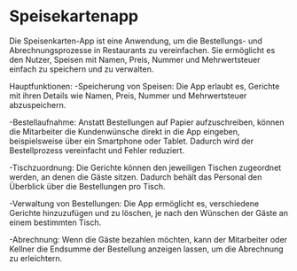 # Speisekartenapp

Die Speisenkarten-App ist eine Anwendung, um die Bestellungs- und Abrechnungsprozesse in Restaurants zu vereinfachen. Sie ermöglicht es den Nutzer, Speisen mit Namen, Preis, Nummer und Mehrwertsteuer einfach zu speichern und zu verwalten.

Hauptfunktionen:
-Speicherung von Speisen: Die App erlaubt es, Gerichte mit ihren Details wie Namen, Preis, Nummer und Mehrwertsteuer abzuspeichern.

-Bestellaufnahme: Anstatt Bestellungen auf Papier aufzuschreiben, können die Mitarbeiter die Kundenwünsche direkt in die App eingeben, beispielsweise über ein Smartphone oder Tablet.
Dadurch wird der Bestellprozess vereinfacht und Fehler reduziert.

-Tischzuordnung: Die Gerichte können den jeweiligen Tischen zugeordnet werden, an denen die Gäste sitzen. Dadurch behält das Personal den Überblick über die Bestellungen pro Tisch.

-Verwaltung von Bestellungen: Die App ermöglicht es, verschiedene Gerichte hinzuzufügen und zu löschen, je nach den Wünschen der Gäste an einem bestimmten Tisch.

-Abrechnung: Wenn die Gäste bezahlen möchten, kann der Mitarbeiter oder Kellner die Endsumme der Bestellung anzeigen lassen, um die Abrechnung zu erleichtern.